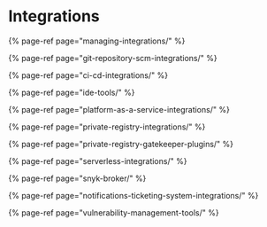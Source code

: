 # Integrations

{% page-ref page="managing-integrations/" %}

{% page-ref page="git-repository-scm-integrations/" %}

{% page-ref page="ci-cd-integrations/" %}

{% page-ref page="ide-tools/" %}

{% page-ref page="platform-as-a-service-integrations/" %}

{% page-ref page="private-registry-integrations/" %}

{% page-ref page="private-registry-gatekeeper-plugins/" %}

{% page-ref page="serverless-integrations/" %}

{% page-ref page="snyk-broker/" %}

{% page-ref page="notifications-ticketing-system-integrations/" %}

{% page-ref page="vulnerability-management-tools/" %}



